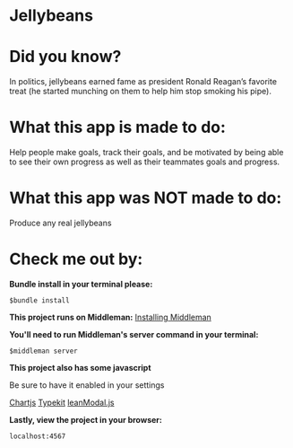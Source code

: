Jellybeans
==========

<h1>Did you know?</h1>

<p>In politics, jellybeans earned fame as president Ronald Reagan’s favorite treat (he started munching on them to help him stop smoking his pipe).</p>

<h1>What this app is made to do:</h1>
<p>Help people make goals, track their goals, and be motivated by being able to see their own progress as well as their teammates goals and progress.</p>

<h1>What this app was NOT made to do:</h1>
<p>Produce any real jellybeans</p>

<h1>Check me out by:</h1>

**Bundle install in your terminal please:**

<code>$bundle install</code>

**This project runs on Middleman:**
<a href="https://middlemanapp.com/basics/install/">Installing Middleman</a>

**You'll need to run Middleman's server command in your terminal:**

<code>$middleman server</code>

**This project also has some javascript**
<p>Be sure to have it enabled in your settings</p>
<a href="http://www.chartjs.org/">Chartjs</a>
<a href="https://typekit.com/fonts">Typekit</a>
<a href="http://leanmodal.finelysliced.com.au/">leanModal.js</a>


**Lastly, view the project in your browser:**

<code>localhost:4567</code>

